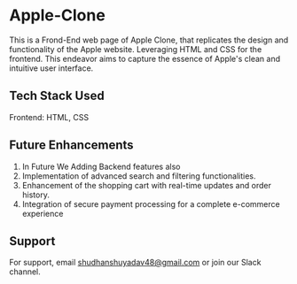 
# Apple-Clone

This is a Frond-End web page of Apple Clone, that replicates the design and functionality of the Apple website. Leveraging HTML and CSS for the frontend. This endeavor aims to capture the essence of Apple's clean and intuitive user interface.




## Tech Stack Used

Frontend:
HTML, CSS 

## Future Enhancements

1. In Future We Adding Backend features also
2. Implementation of advanced search and filtering functionalities.
3. Enhancement of the shopping cart with real-time updates and order history.
4. Integration of secure payment processing for a complete e-commerce experience
## Support

For support, email shudhanshuyadav48@gmail.com or join our Slack channel.

